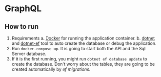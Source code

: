 # GraphQL 

## How to run

1. Requirements
	a.  [Docker](https://www.docker.com/products/docker-desktop/) for running the application container.
	b. [dotnet](https://dotnet.microsoft.com/pt-br/download/dotnet/thank-you/sdk-7.0.403-windows-x64-installer) and [dotnet-ef](https://learn.microsoft.com/en-us/ef/core/cli/dotnet) tool to auto create the database or debug the application.
2. Run `docker-compose up`. It is going to start both the API and the Sql Server database.
3. If it is the first running, you might run  `dotnet ef database update` to create the database. Don't worry about the tables, they are going to be created automatically by *ef migrations*.
